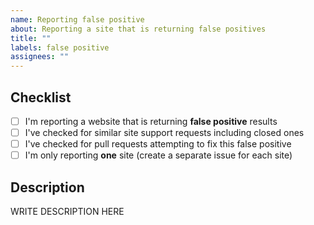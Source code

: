 ```yaml
---
name: Reporting false positive
about: Reporting a site that is returning false positives
title: ""
labels: false positive
assignees: ""
---
```


<!--

######################################################################
  WARNING!
  IGNORING THE FOLLOWING TEMPLATE WILL RESULT IN ISSUE CLOSED AS INCOMPLETE
######################################################################

-->

## Checklist

<!--
Put x into all boxes (like this [x]) once you have completed what they say.
Make sure complete everything in the checklist.
-->

-   [ ] I'm reporting a website that is returning **false positive** results
-   [ ] I've checked for similar site support requests including closed ones
-   [ ] I've checked for pull requests attempting to fix this false positive
-   [ ] I'm only reporting **one** site (create a separate issue for each site)

## Description

<!--
Provide the username that is causing Sherlock to return a false positive, along with any other information that might help us fix this false positive.
-->

WRITE DESCRIPTION HERE
